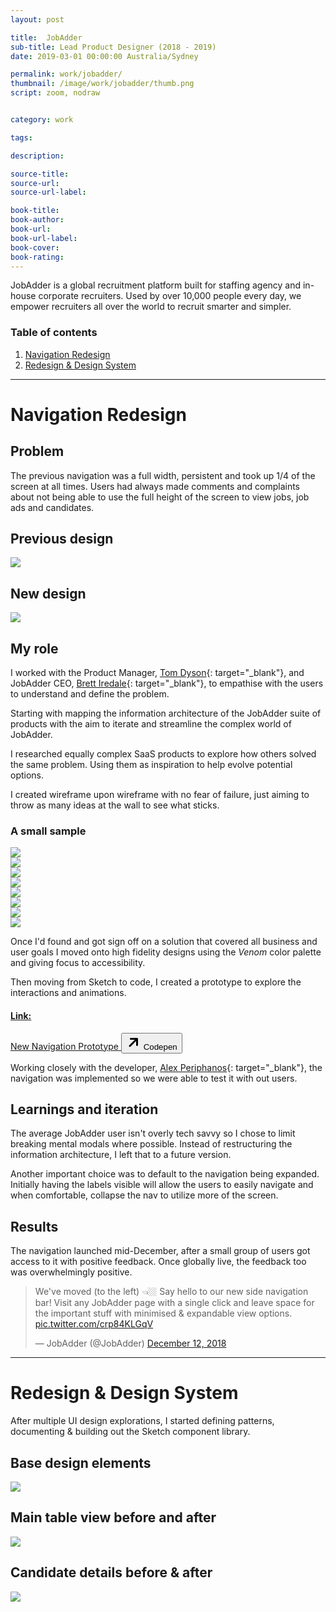 ```yaml
---
layout: post

title:  JobAdder
sub-title: Lead Product Designer (2018 - 2019)
date: 2019-03-01 00:00:00 Australia/Sydney

permalink: work/jobadder/
thumbnail: /image/work/jobadder/thumb.png
script: zoom, nodraw


category: work

tags:

description:

source-title:
source-url:
source-url-label:

book-title:
book-author:
book-url:
book-url-label:
book-cover:
book-rating:
---
```


JobAdder is a global recruitment platform built for staffing agency and in-house corporate recruiters. Used by over 10,000 people every day, we empower recruiters all over the world to recruit smarter and simpler.

### Table of contents

1. [Navigation Redesign](#navigation-redesign)
2. [Redesign & Design System](#redesign--design-system)

---

# Navigation Redesign

## Problem

The previous navigation was a full width, persistent and took up 1/4 of the screen at all times. Users had always made comments and complaints about not being able to use the full height of the screen to view jobs, job ads and candidates.

## Previous design

<div class="w-full px-2 py-1">
  <img data-action="zoom" src="/image/work/jobadder/nav-old.png">
</div>

## New design

<div class="w-full px-2 py-1">
  <img data-action="zoom" src="/image/work/jobadder/nav-new.png">
</div>

## My role

I worked with the Product Manager, [Tom Dyson](https://twitter.com/dysontom){: target="\_blank"}, and JobAdder CEO, [Brett Iredale](https://twitter.com/BrettIredale){: target="\_blank"}, to empathise with the users to understand and define the problem.

Starting with mapping the information architecture of the JobAdder suite of products with the aim to iterate and streamline the complex world of JobAdder.

I researched equally complex SaaS products to explore how others solved the same problem. Using them as inspiration to help evolve potential options.

I created wireframe upon wireframe with no fear of failure, just aiming to throw as many ideas at the wall to see what sticks.

### A small sample

<div class="flex flex-wrap -mx-2 -mt-8">

  <div class="w-1/2 md:w-1/4 px-2 py-1">
    <img data-action="zoom" src="/image/work/jobadder/wireframe/wf1.jpg">
  </div>
  <div class="w-1/2 md:w-1/4 px-2 py-1">
    <img data-action="zoom" src="/image/work/jobadder/wireframe/wf2.jpg">
  </div>
  <div class="w-1/2 md:w-1/4 px-2 py-1">
    <img data-action="zoom" src="/image/work/jobadder/wireframe/wf3.jpg">
  </div>
    <div class="w-1/2 md:w-1/4 px-2 py-1">
    <img data-action="zoom" src="/image/work/jobadder/wireframe/wf4.jpg">
  </div>
  <div class="w-1/2 md:w-1/4 px-2 py-1">
    <img data-action="zoom" src="/image/work/jobadder/wireframe/wf5.jpg">
  </div>
  <div class="w-1/2 md:w-1/4 px-2 py-1">
    <img data-action="zoom" src="/image/work/jobadder/wireframe/wf6.jpg">
  </div>
    <div class="w-1/2 md:w-1/4 px-2 py-1">
    <img data-action="zoom" src="/image/work/jobadder/wireframe/wf7.jpg">
  </div>
  <div class="w-1/2 md:w-1/4 px-2 py-1">
    <img data-action="zoom" src="/image/work/jobadder/wireframe/wf8.jpg">
  </div>

</div>

Once I'd found and got sign off on a solution that covered all business and user goals I moved onto high fidelity designs using the _Venom_ color palette and giving focus to accessibility.

Then moving from Sketch to code, I created a prototype to explore the interactions and animations.

<div class="link-card">
  <a href="https://codepen.io/brody/full/GwKryN" target="_blank" class="border rounded p-4 md:p-5 my-3 lg:my-6 button shadow-none max-w-2xl flex flex-wrap" target="_blank">
    <h4 class="text-04 text-base leading-tight w-full uppercase font-semibold mb-0 lg:mb-0 glitch" data-text="Link:">Link:</h4>
    <span class="mt-2 mb-3 text-lg lg:text-xl w-full">New Navigation Prototype</span>
    <button class="ic_external fill-current rounded text-white bg-primary py-1 pl-2 pr-3 flex items-center">
      <svg class="mr-2" height="24" viewBox="0 0 24 24" width="24" xmlns="http://www.w3.org/2000/svg"><path d="m13.8786797 8h-6.3786797c-.82842712 0-1.5-.67157288-1.5-1.5s.67157288-1.5 1.5-1.5h10c.8284271 0 1.5.67157288 1.5 1.5v10c0 .8284271-.6715729 1.5-1.5 1.5s-1.5-.6715729-1.5-1.5v-6.3786797l-8.95020426 8.9502043c-.58578644.5857864-1.53553391.5857864-2.12132035 0-.58578643-.5857864-.58578643-1.5355339 0-2.1213203z"/></svg>
      <span class="label text-base md:text-lg leading-tight">Codepen</span>
    </button>
  </a>
</div>

Working closely with the developer, [Alex Periphanos](https://www.linkedin.com/in/alexandre-periphanos){: target="\_blank"}, the navigation was implemented so we were able to test it with out users.

## Learnings and iteration

The average JobAdder user isn't overly tech savvy so I chose to limit breaking mental modals where possible. Instead of restructuring the information architecture, I left that to a future version.

Another important choice was to default to the navigation being expanded. Initially having the labels visible will allow the users to easily navigate and when comfortable, collapse the nav to utilize more of the screen.

## Results

The navigation launched mid-December, after a small group of users got access to it with positive feedback. Once globally live, the feedback too was overwhelmingly positive.

<blockquote class="twitter-tweet" data-lang="en"><p lang="en" dir="ltr">We&#39;ve moved (to the left) 👈🏼  Say hello to our new side navigation bar! Visit any JobAdder page with a single click and leave space for the important stuff with minimised &amp; expandable view options. <a href="https://t.co/crp84KLGqV">pic.twitter.com/crp84KLGqV</a></p>&mdash; JobAdder (@JobAdder) <a href="https://twitter.com/JobAdder/status/1072964137540415488?ref_src=twsrc%5Etfw">December 12, 2018</a></blockquote>
<script async src="https://platform.twitter.com/widgets.js" charset="utf-8"></script>

---

# Redesign & Design System

After multiple UI design explorations, I started defining patterns, documenting & building out the Sketch component library.

## Base design elements

<div class="w-full px-2 py-1">
  <img data-action="zoom" src="/image/work/jobadder/venom.png">
</div>

## Main table view before and after

<div class="w-full px-2 py-1">
  <img data-action="zoom" src="/image/work/jobadder/redesign1.png">
</div>

## Candidate details before & after

<div class="w-full px-2 py-1">
  <img data-action="zoom" src="/image/work/jobadder/redesign2.png">
</div>
